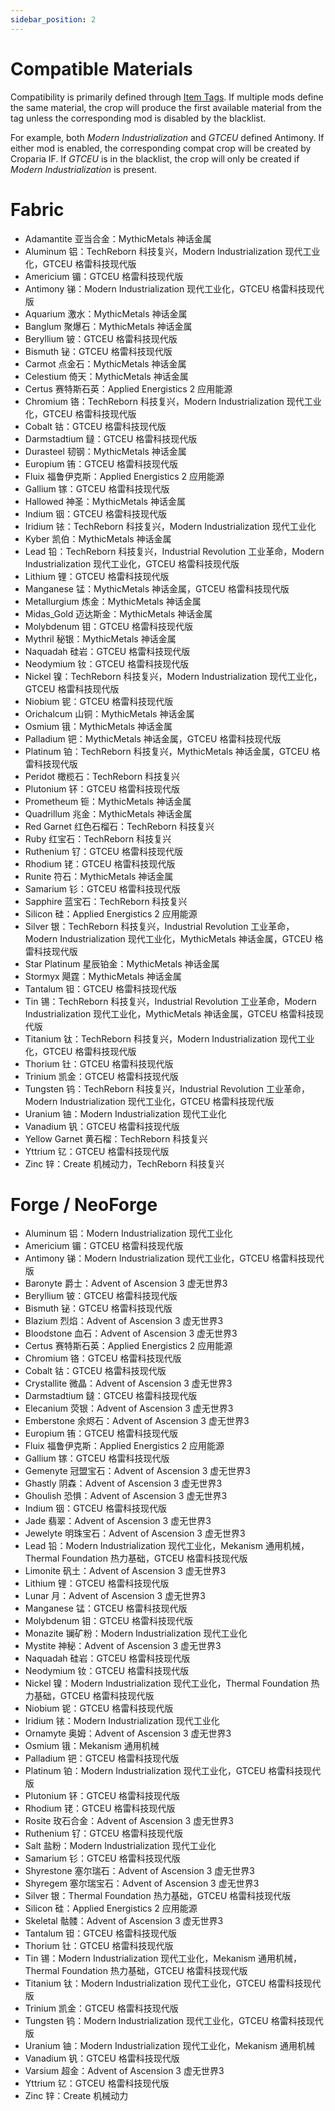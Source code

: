 ```yaml
---
sidebar_position: 2
---
```


# Compatible Materials

Compatibility is primarily defined through [Item Tags](https://minecraft.wiki/w/Item_tag_(Java_Edition)). If multiple
mods define the same material, the crop will produce the first available material from the tag unless the corresponding
mod is disabled by the blacklist.

For example, both *Modern Industrialization* and *GTCEU* defined Antimony. If either mod is enabled, the corresponding
compat crop will be created by Croparia IF. If *GTCEU* is in the blacklist, the crop will only be created if *Modern
Industrialization* is present.

# Fabric

- Adamantite 亚当合金：MythicMetals 神话金属
- Aluminum 铝：TechReborn 科技复兴，Modern Industrialization 现代工业化，GTCEU 格雷科技现代版
- Americium 镅：GTCEU 格雷科技现代版
- Antimony 锑：Modern Industrialization 现代工业化，GTCEU 格雷科技现代版
- Aquarium 激水：MythicMetals 神话金属
- Banglum 聚爆石：MythicMetals 神话金属
- Beryllium 铍：GTCEU 格雷科技现代版
- Bismuth 铋：GTCEU 格雷科技现代版
- Carmot 点金石：MythicMetals 神话金属
- Celestium 倚天：MythicMetals 神话金属
- Certus 赛特斯石英：Applied Energistics 2 应用能源
- Chromium 铬：TechReborn 科技复兴，Modern Industrialization 现代工业化，GTCEU 格雷科技现代版
- Cobalt 钴：GTCEU 格雷科技现代版
- Darmstadtium 鐽：GTCEU 格雷科技现代版
- Durasteel 韧钢：MythicMetals 神话金属
- Europium 铕：GTCEU 格雷科技现代版
- Fluix 福鲁伊克斯：Applied Energistics 2 应用能源
- Gallium 镓：GTCEU 格雷科技现代版
- Hallowed 神圣：MythicMetals 神话金属
- Indium 铟：GTCEU 格雷科技现代版
- Iridium 铱：TechReborn 科技复兴，Modern Industrialization 现代工业化
- Kyber 凯伯：MythicMetals 神话金属
- Lead 铅：TechReborn 科技复兴，Industrial Revolution 工业革命，Modern Industrialization 现代工业化，GTCEU 格雷科技现代版
- Lithium 锂：GTCEU 格雷科技现代版
- Manganese 锰：MythicMetals 神话金属，GTCEU 格雷科技现代版
- Metallurgium 炼金：MythicMetals 神话金属
- Midas_Gold 迈达斯金：MythicMetals 神话金属
- Molybdenum 钼：GTCEU 格雷科技现代版
- Mythril 秘银：MythicMetals 神话金属
- Naquadah 硅岩：GTCEU 格雷科技现代版
- Neodymium 钕：GTCEU 格雷科技现代版
- Nickel 镍：TechReborn 科技复兴，Modern Industrialization 现代工业化，GTCEU 格雷科技现代版
- Niobium 铌：GTCEU 格雷科技现代版
- Orichalcum 山铜：MythicMetals 神话金属
- Osmium 锇：MythicMetals 神话金属
- Palladium 钯：MythicMetals 神话金属，GTCEU 格雷科技现代版
- Platinum 铂：TechReborn 科技复兴，MythicMetals 神话金属，GTCEU 格雷科技现代版
- Peridot 橄榄石：TechReborn 科技复兴
- Plutonium 钚：GTCEU 格雷科技现代版
- Prometheum 钷：MythicMetals 神话金属
- Quadrillum 兆金：MythicMetals 神话金属
- Red Garnet 红色石榴石：TechReborn 科技复兴
- Ruby 红宝石：TechReborn 科技复兴
- Ruthenium 钌：GTCEU 格雷科技现代版
- Rhodium 铑：GTCEU 格雷科技现代版
- Runite 符石：MythicMetals 神话金属
- Samarium 钐：GTCEU 格雷科技现代版
- Sapphire 蓝宝石：TechReborn 科技复兴
- Silicon 硅：Applied Energistics 2 应用能源
- Silver 银：TechReborn 科技复兴，Industrial Revolution 工业革命，Modern Industrialization 现代工业化，MythicMetals
  神话金属，GTCEU 格雷科技现代版
- Star Platinum 星辰铂金：MythicMetals 神话金属
- Stormyx 飓霆：MythicMetals 神话金属
- Tantalum 钽：GTCEU 格雷科技现代版
- Tin 锡：TechReborn 科技复兴，Industrial Revolution 工业革命，Modern Industrialization 现代工业化，MythicMetals 神话金属，GTCEU
  格雷科技现代版
- Titanium 钛：TechReborn 科技复兴，Modern Industrialization 现代工业化，GTCEU 格雷科技现代版
- Thorium 钍：GTCEU 格雷科技现代版
- Trinium 凯金：GTCEU 格雷科技现代版
- Tungsten 钨：TechReborn 科技复兴，Industrial Revolution 工业革命，Modern Industrialization 现代工业化，GTCEU 格雷科技现代版
- Uranium 铀：Modern Industrialization 现代工业化
- Vanadium 钒：GTCEU 格雷科技现代版
- Yellow Garnet 黄石榴：TechReborn 科技复兴
- Yttrium 钇：GTCEU 格雷科技现代版
- Zinc 锌：Create 机械动力，TechReborn 科技复兴

# Forge / NeoForge

- Aluminum 铝：Modern Industrialization 现代工业化
- Americium 镅：GTCEU 格雷科技现代版
- Antimony 锑：Modern Industrialization 现代工业化，GTCEU 格雷科技现代版
- Baronyte 爵士：Advent of Ascension 3 虚无世界3
- Beryllium 铍：GTCEU 格雷科技现代版
- Bismuth 铋：GTCEU 格雷科技现代版
- Blazium 烈焰：Advent of Ascension 3 虚无世界3
- Bloodstone 血石：Advent of Ascension 3 虚无世界3
- Certus 赛特斯石英：Applied Energistics 2 应用能源
- Chromium 铬：GTCEU 格雷科技现代版
- Cobalt 钴：GTCEU 格雷科技现代版
- Crystallite 微晶：Advent of Ascension 3 虚无世界3
- Darmstadtium 鐽：GTCEU 格雷科技现代版
- Elecanium 荧银：Advent of Ascension 3 虚无世界3
- Emberstone 余烬石：Advent of Ascension 3 虚无世界3
- Europium 铕：GTCEU 格雷科技现代版
- Fluix 福鲁伊克斯：Applied Energistics 2 应用能源
- Gallium 镓：GTCEU 格雷科技现代版
- Gemenyte 冠盟宝石：Advent of Ascension 3 虚无世界3
- Ghastly 阴森：Advent of Ascension 3 虚无世界3
- Ghoulish 恐惧：Advent of Ascension 3 虚无世界3
- Indium 铟：GTCEU 格雷科技现代版
- Jade 翡翠：Advent of Ascension 3 虚无世界3
- Jewelyte 明珠宝石：Advent of Ascension 3 虚无世界3
- Lead 铅：Modern Industrialization 现代工业化，Mekanism 通用机械，Thermal Foundation 热力基础，GTCEU 格雷科技现代版
- Limonite 矾土：Advent of Ascension 3 虚无世界3
- Lithium 锂：GTCEU 格雷科技现代版
- Lunar 月：Advent of Ascension 3 虚无世界3
- Manganese 锰：GTCEU 格雷科技现代版
- Molybdenum 钼：GTCEU 格雷科技现代版
- Monazite 镧矿粉：Modern Industrialization 现代工业化
- Mystite 神秘：Advent of Ascension 3 虚无世界3
- Naquadah 硅岩：GTCEU 格雷科技现代版
- Neodymium 钕：GTCEU 格雷科技现代版
- Nickel 镍：Modern Industrialization 现代工业化，Thermal Foundation 热力基础，GTCEU 格雷科技现代版
- Niobium 铌：GTCEU 格雷科技现代版
- Iridium 铱：Modern Industrialization 现代工业化
- Ornamyte 奥姆：Advent of Ascension 3 虚无世界3
- Osmium 锇：Mekanism 通用机械
- Palladium 钯：GTCEU 格雷科技现代版
- Platinum 铂：Modern Industrialization 现代工业化，GTCEU 格雷科技现代版
- Plutonium 钚：GTCEU 格雷科技现代版
- Rhodium 铑：GTCEU 格雷科技现代版
- Rosite 玫石合金：Advent of Ascension 3 虚无世界3
- Ruthenium 钌：GTCEU 格雷科技现代版
- Salt 盐粉：Modern Industrialization 现代工业化
- Samarium 钐：GTCEU 格雷科技现代版
- Shyrestone 塞尔瑞石：Advent of Ascension 3 虚无世界3
- Shyregem 塞尔瑞宝石：Advent of Ascension 3 虚无世界3
- Silver 银：Thermal Foundation 热力基础，GTCEU 格雷科技现代版
- Silicon 硅：Applied Energistics 2 应用能源
- Skeletal 骷髅：Advent of Ascension 3 虚无世界3
- Tantalum 钽：GTCEU 格雷科技现代版
- Thorium 钍：GTCEU 格雷科技现代版
- Tin 锡：Modern Industrialization 现代工业化，Mekanism 通用机械，Thermal Foundation 热力基础，GTCEU 格雷科技现代版
- Titanium 钛：Modern Industrialization 现代工业化，GTCEU 格雷科技现代版
- Trinium 凯金：GTCEU 格雷科技现代版
- Tungsten 钨：Modern Industrialization 现代工业化，GTCEU 格雷科技现代版
- Uranium 铀：Modern Industrialization 现代工业化，Mekanism 通用机械
- Vanadium 钒：GTCEU 格雷科技现代版
- Varsium 超金：Advent of Ascension 3 虚无世界3
- Yttrium 钇：GTCEU 格雷科技现代版
- Zinc 锌：Create 机械动力
